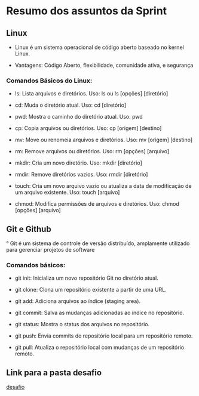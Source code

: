 # Resumo dos assuntos da Sprint
## Linux
* Linux é um sistema operacional de código aberto baseado no kernel Linux.

* Vantagens:
Código Aberto, flexibilidade, comunidade ativa, e segurança

### Comandos Básicos do Linux:

* ls: Lista arquivos e diretórios.
Uso: ls ou ls [opções] [diretório]

* cd: Muda o diretório atual.
Uso: cd [diretório]

* pwd: Mostra o caminho do diretório atual.
Uso: pwd

* cp: Copia arquivos ou diretórios.
Uso: cp [origem] [destino]


* mv: Move ou renomeia arquivos e diretórios.
Uso: mv [origem] [destino]

* rm: Remove arquivos ou diretórios.
Uso: rm [opções] [arquivo]

* mkdir: Cria um novo diretório.
Uso: mkdir [diretório]

* rmdir: Remove diretórios vazios.
Uso: rmdir [diretório]

* touch: Cria um novo arquivo vazio ou atualiza a data de modificação de um arquivo existente.
Uso: touch [arquivo]

* chmod: Modifica permissões de arquivos e diretórios.
Uso: chmod [opções] [arquivo]

## Git e Github
° Git é um sistema de controle de versão distribuído, amplamente utilizado para gerenciar projetos de software

### Comandos básicos:

* git init: Inicializa um novo repositório Git no diretório atual.

* git clone: Clona um repositório existente a partir de uma URL.

* git add: Adiciona arquivos ao índice (staging area).

* git commit: Salva as mudanças adicionadas ao índice no repositório.

* git status: Mostra o status dos arquivos no repositório.

* git push: Envia commits do repositório local para um repositório remoto.

* git pull: Atualiza o repositório local com mudanças de um repositório remoto.


## Link para a pasta desafio
[desafio](https://github.com/grazysb/Programa_de_Bolsas_Compass-UOL/blob/ea3f307867ca422e7e7bc50fa7aa933f3925da51/desafio_s1.md)